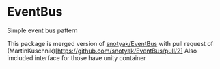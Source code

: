 # EventBus
Simple event bus pattern

This package is merged version of [snotyak/EventBus](https://github.com/snotyak/EventBus)  with pull request of (MartinKuschnik)[https://github.com/snotyak/EventBus/pull/2]
Also imcluded interface for those have unity container